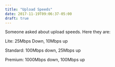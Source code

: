 ```yaml
---
title: "Upload Speeds"
date: 2017-11-19T09:06:37-05:00
draft: true
---
```


Someone asked about upload speeds. Here they are:

Lite: 25Mbps Down, 10Mbps up

Standard: 100Mbps down, 25Mbps up

Premium: 1000Mbps down, 100Mbps up
